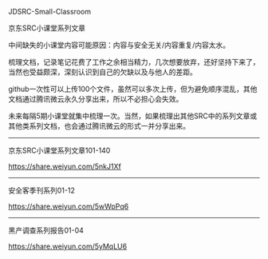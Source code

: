 JDSRC-Small-Classroom

京东SRC小课堂系列文章

中间缺失的小课堂内容可能原因：内容与安全无关/内容重复/内容太水。

梳理文档，记录笔记花费了工作之余相当精力，几次想要放弃，还好坚持下来了，当然也受益颇深，深刻认识到自己的欠缺以及与他人的差距。

github一次性可以上传100个文件，虽然可以多次上传，但为避免顺序混乱，其他文档通过腾讯微云永久分享出来，所以不必担心会失效。

未来每隔5期小课堂就集中梳理一次。当然，如果梳理出其他SRC中的系列文章或其他类系列文档，也会通过腾讯微云的形式一并分享出来。

------------------------------------------------------------------------------------------------------------------------------------------

京东SRC小课堂系列文章101-140

https://share.weiyun.com/5nkJ1Xf

------------------------------------------------------------------------------------------------------------------------------------------

安全客季刊系列01-12

https://share.weiyun.com/5wWpPq6

-----------------------------------------------------------------------------------------------------------------------------------------

黑产调查系列报告01-04

https://share.weiyun.com/5yMqLU6
